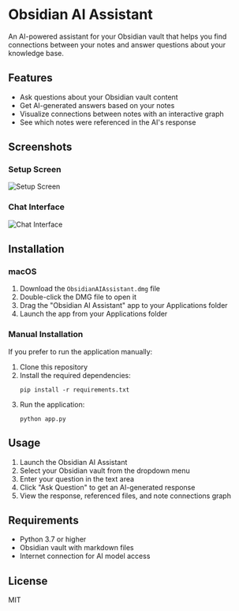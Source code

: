 # Obsidian AI Assistant

An AI-powered assistant for your Obsidian vault that helps you find connections between your notes and answer questions about your knowledge base.

## Features

- Ask questions about your Obsidian vault content
- Get AI-generated answers based on your notes
- Visualize connections between notes with an interactive graph
- See which notes were referenced in the AI's response

## Screenshots

### Setup Screen
![Setup Screen](screenshots/Screenshot%202025-04-10%20at%2010.34.05%20PM.png)

### Chat Interface
![Chat Interface](screenshots/Screenshot%202025-04-10%20at%2010.35.42%20PM.png)

## Installation

### macOS

1. Download the `ObsidianAIAssistant.dmg` file
2. Double-click the DMG file to open it
3. Drag the "Obsidian AI Assistant" app to your Applications folder
4. Launch the app from your Applications folder

### Manual Installation

If you prefer to run the application manually:

1. Clone this repository
2. Install the required dependencies:
   ```
   pip install -r requirements.txt
   ```
3. Run the application:
   ```
   python app.py
   ```

## Usage

1. Launch the Obsidian AI Assistant
2. Select your Obsidian vault from the dropdown menu
3. Enter your question in the text area
4. Click "Ask Question" to get an AI-generated response
5. View the response, referenced files, and note connections graph

## Requirements

- Python 3.7 or higher
- Obsidian vault with markdown files
- Internet connection for AI model access

## License

MIT 